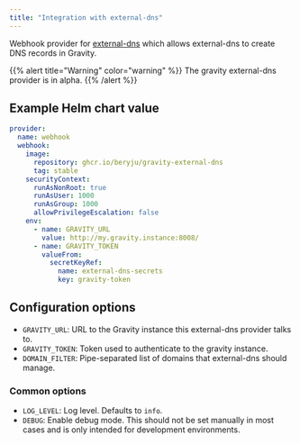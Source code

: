 ```yaml
---
title: "Integration with external-dns"
---
```


Webhook provider for [external-dns](https://kubernetes-sigs.github.io/external-dns/latest/) which allows external-dns to create DNS records in Gravity.

{{% alert title="Warning" color="warning" %}}
The gravity external-dns provider is in alpha.
{{% /alert %}}

## Example Helm chart value

```yaml
provider:
  name: webhook
  webhook:
    image:
      repository: ghcr.io/beryju/gravity-external-dns
      tag: stable
    securityContext:
      runAsNonRoot: true
      runAsUser: 1000
      runAsGroup: 1000
      allowPrivilegeEscalation: false
    env:
      - name: GRAVITY_URL
        value: http://my.gravity.instance:8008/
      - name: GRAVITY_TOKEN
        valueFrom:
          secretKeyRef:
            name: external-dns-secrets
            key: gravity-token
```

## Configuration options

- `GRAVITY_URL`: URL to the Gravity instance this external-dns provider talks to.
- `GRAVITY_TOKEN`: Token used to authenticate to the gravity instance.
- `DOMAIN_FILTER`: Pipe-separated list of domains that external-dns should manage.

### Common options

- `LOG_LEVEL`: Log level. Defaults to `info`.
- `DEBUG`: Enable debug mode. This should not be set manually in most cases and is only intended for development environments.
